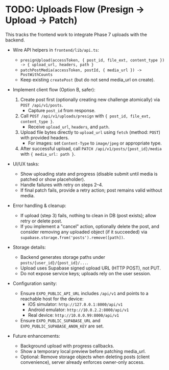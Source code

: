 # TODO: Uploads Flow (Presign → Upload → Patch)

This tracks the frontend work to integrate Phase 7 uploads with the backend.

- Wire API helpers in `frontend/lib/api.ts`:
  - `presignUpload(accessToken, { post_id, file_ext, content_type }) -> { upload_url, headers, path }`
  - `patchPostMedia(accessToken, postId, { media_url }) -> PostWithCounts`
  - Keep existing `createPost` (but do not send media_url on create).

- Implement client flow (Option B, safer):
  1) Create post first (optionally creating new challenge atomically) via `POST /api/v1/posts`.
     - Capture `post_id` from response.
  2) Call `POST /api/v1/uploads/presign` with `{ post_id, file_ext, content_type }`.
     - Receive `upload_url`, `headers`, and `path`.
  3) Upload file bytes directly to `upload_url` using `fetch` (method: `POST`) with provided headers.
     - For images: set `Content-Type` to `image/jpeg` or appropriate type.
  4) After successful upload, call `PATCH /api/v1/posts/{post_id}/media` with `{ media_url: path }`.

- UI/UX tasks:
  - Show uploading state and progress (disable submit until media is patched or show placeholder).
  - Handle failures with retry on steps 2–4.
  - If final patch fails, provide a retry action; post remains valid without media.

- Error handling & cleanup:
  - If upload (step 3) fails, nothing to clean in DB (post exists); allow retry or delete post.
  - If you implement a "cancel" action, optionally delete the post, and consider removing any uploaded object (if it succeeded) via `supabase.storage.from('posts').remove([path])`.

- Storage details:
  - Backend generates storage paths under `posts/{user_id}/{post_id}/...`.
  - Upload uses Supabase signed upload URL (HTTP POST), not PUT.
  - Do not expose service keys; uploads rely on the user session.

- Configuration sanity:
  - Ensure `EXPO_PUBLIC_API_URL` includes `/api/v1` and points to a reachable host for the device:
    - iOS simulator: `http://127.0.0.1:8000/api/v1`
    - Android emulator: `http://10.0.2.2:8000/api/v1`
    - Real device: `http://10.0.0.99:8000/api/v1`
  - Ensure `EXPO_PUBLIC_SUPABASE_URL` and `EXPO_PUBLIC_SUPABASE_ANON_KEY` are set.

- Future enhancements:
  - Background upload with progress callbacks.
  - Show a temporary local preview before patching media_url.
  - Optional: Remove storage objects when deleting posts (client convenience), server already enforces owner-only access.

